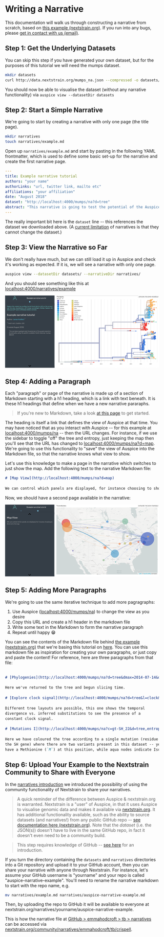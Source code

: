 # Writing a Narrative


This documentation will walk us through constructing a narrative from scratch, based on [this example (nextstrain.org)](https://nextstrain.org/narratives/intro-to-narratives).
If you run into any bugs, please [get in contact with us (email)](mailto:hello@nextstrain.org).

## Step 1: Get the Underlying Datasets

You can skip this step if you have generated your own dataset, but for the purposes of this tutorial we will need the mumps dataset.

```bash
mkdir datasets
curl http://data.nextstrain.org/mumps_na.json --compressed -o datasets/mumps_na.json
```

You should now be able to visualise the dataset (without any narrative functionality) via `auspice view --datasetDir datasets`

## Step 2: Start a Simple Narrative

We're going to start by creating a narrative with only one page (the title page).

```bash
mkdir narratives
touch narratives/example.md
```

Open up `narratives/example.md` and start by pasting in the following YAML frontmatter, which is used to define some basic set-up for the narrative and create the first narrative page.

```yaml
---
title: Example narrative tutorial
authors: "your name"
authorLinks: "url, twitter link, mailto etc"
affiliations: "your affiliation"
date: "August 2018"
dataset: "http://localhost:4000/mumps/na?d=tree"
abstract: "This narrative is going to test the potential of the Auspice narrative functionality using the publicly available North American mumps dataset."
---
```

The really important bit here is the `dataset` line -- this references the dataset we downloaded above.
(A [current limitation](narratives/introduction.md##nown-bugs-limitations) of narratives is that they cannot change the dataset.)


## Step 3: View the Narrative so Far

We don't really have much, but we can still load it up in Auspice and check it's working as expected. If it is, we will see a narrative with only one page.
```bash
auspice view --datasetDir datasets/ --narrativeDir narratives/
```
And you should see something like this at [localhost:4000/narratives/example](http://localhost:4000/narratives/example)

![Narrative frontpage](../assets/narrative-tutorial-p1.png)


## Step 4: Adding a Paragraph

Each "paragraph" or page of the narrative is made up of a section of Markdown starting with a h1 heading, which is a link with text beneath.
It is these h1 headings that define when we have a new narrative pararaphs.

> If you're new to Markdown, take a look [at this page](https://github.com/adam-p/markdown-here/wiki/Markdown-Cheatsheet) to get started.

The heading is itself a link that defines the view of Auspice at that time.
You may have noticed that as you interact with Auspice -- for this example at [localhost:4000/mumps/na](http://localhost:4000/mumps/na) -- then the URL changes.
For instance, if we use the sidebar to toggle "off" the tree and entropy, just keeping the map then you'll see that the URL has changed to [localhost:4000/mumps/na?d=map](http://localhost:4000/mumps/na?d=map).
We're going to use this functionality to "save" the view of Auspice into the Markdown file, so that the narrative knows what view to show.

Let's use this knowledge to make a page in the narrative which switches to just show the map.
Add the following text to the narrative Markdown file:

```md
# [Map View](http://localhost:4000/mumps/na?d=map)

We can control which panels are displayed, for instance choosing to show only the map.

```

Now, we should have a second page available in the narrative:

![narrative page2](../assets/narrative-tutorial-p2.png)



## Step 5: Adding More Paragraphs

We're going to use the same iterative technique to add more pagragraphs:
1. Use Auspice ([localhost:4000/mumps/na](http://localhost:4000/mumps/na)) to change the view as you desire
2. Copy this URL and create a h1 header in the markdown file
3. Write some text in the Markdown to form the narrative paragraph
4. Repeat until happy 😁

You can see the contents of the Markdown file behind [the example (nextstrain.org)](https://nextstrain.org/narratives/intro-to-narratives) that we're basing this tutorial on [here](https://raw.githubusercontent.com/nextstrain/narratives/master/intro-to-narratives.md).
You can use this markdown file as inspiration for creating your own paragraphs, or just copy and paste the content!
For reference, here are three paragraphs from that file:

```md

# [Phylogenies](http://localhost:4000/mumps/na?d=tree&dmax=2014-07-14&dmin=2012-03-30&p=full)

Here we've returned to the tree and begun slicing time.

# [Explore clock signal](http://localhost:4000/mumps/na?d=tree&l=clock&p=full)

Different tree layouts are possible, this one shows the temporal
divergence vs. inferred substitutions to see the presence of a
constant clock signal.

# [Mutations I](http://localhost:4000/mumps/na?c=gt-SH_22&d=tree,entropy&p=full)

Here we have coloured the tree according to a single mutation (residue 22 in
the SH gene) where there are two variants present in this dataset -- yellow tips
have a Methionine (`M`) at this position, while aqua nodes indicate Isoleucine (`I`).

```


## Step 6: Upload Your Example to the Nextstrain Community to Share with Everyone

In the [narratives introduction](http://localhost:3000/auspice/narratives/introduction#sharing-narratives) we introduced the possibility of using the community functionality of Nextstrain to share your narratives.


> A quick reminder of the difference between Auspice & nextstrain.org is warranted.
Nextstrain is a "user" of Auspice, in that it uses Auspice to visualise genomic data and makes it available via [nextstrain.org](https://nextstrain.org).
It has additional functionality available, such as the ability to source datasets (and narratives!) from any public GitHub repo -- [see documentation here (nextstrain.org)](https://nextstrain.org/docs/contributing/community-builds).
Note that the _dataset_ (i.e. the JSON(s)) doesn't have to live in the same GitHub repo, in fact it doesn't even need to be a community build.


> This step requires knowledge of GitHub -- [see here](https://guides.github.com/activities/hello-world/) for an introduction.

If you turn the directory containing the `datasets` and `narratives` directories into a Git repository and upload it to your GitHub account, then you can share your narrative with anyone through Nextstrain.
For instance, let's assume your GitHub username is "yourname" and your repo is called "auspice-narrative-example". You'll need to rename the narrative markdown to start with the repo name, e.g.
```bash
mv narratives/example.md narratives/auspice-narrative-example.md
```
Then, by uploading the repo to GitHub it will be available to everyone at nextstrain.org/narratives/yourname/auspice-narrative-example.


This is how the narrative file at [GitHub > emmahodcroft > tb > narratives](https://github.com/emmahodcroft/tb/blob/master/narratives/tb_crispell.md) can be accessed via [nextstrain.org/community/narratives/emmahodcroft/tb/crispell](https://nextstrain.org/community/narratives/emmahodcroft/tb/crispell).
